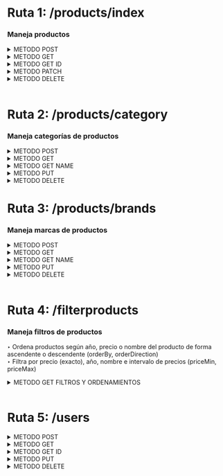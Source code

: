 <!-- ## **Rutas BackEnd Products**
► [Crear un nuevo producto](#método-post) ► [Todos los productos](#método-get)
► [Usuario según id](#método-get-id)    ► [Modificar producto](#método-put)
► ["Borrar" producto](#método-delete)
► [Buscar producto por nombre](#método-delete) -->


# Ruta 1: /products/index
### Maneja productos
<details>
<summary>METODO POST</summary>

<a name="crear-nuevo-producto">


### Método POST
</a>

post/ products/index → Crear un nuevo producto
### Respuesta Exitosa (201 OK)
```json
{
  "newProduct": {
    "idProduct": 33,
    "nameProduct": "Nombre",
    "priceProduct": "99.99",
    "imageProducts": null,
    "SKU": "B0CFNX3PTT",
    "descriptionProduct": "Descripción muy importante sobre el producto",
    "yearProduct": 1990,
    "stockProduct": 10,
    "idReview": null,
    "idCategory": 1,
    "modifiedProd_at": "2024-05-18T05:39:07.476Z",
    "createdProd_at": "2024-05-18T05:39:07.476Z",
    "IdDiscount": null,
    "deletedProd_at": null
  },
  "newCharacteristics": {
    "idCharacteristicsProducts": 33,
    "idProduct": 33,
    "modelProduct": "Model A",
    "characteristics": {
      "size": "L",
      "color": "red"
    },
    "idBrand": 1,
    "modifiedCharacteristic_at": "2024-05-18T05:39:07.478Z",
    "createCharacteristic_at": "2024-05-18T05:39:07.478Z",
    "deleteCharacteristic_at": null
  }
}
```

<details>
<summary>JSON EJEMPLO POST</summary>

```json
 {
    "Products": {
        "nameProduct": "Nombre",
        "priceProduct": 99.99,
        "yearProduct": "1990",
        "descriptionProduct": "Descripción muy importante sobre el producto",
        "SKU": "B0CFNX3PTT",
        "stockProduct": 10,
        "idReview": null,
        "idCategory": 1,
        "IdDiscount": null
    },
    "Variants": {
        "modelProduct": "Model A",
        "characteristics": {
            "color": "red",
            "size": "L"
        },
        "idBrand": 1
    }
}
```
</details>
</details>
</details>

<!-- </details> -->
<details>

<a name="todos-los-productos"></a>

<summary>METODO GET</summary>

### Método GET
get /products/index → Trae todos los productos
### Respuesta Exitosa (200 OK)
```json

[
    {
        "idProduct": 1,
        "nameProduct": "Samsung Galaxy S21",
        "priceProduct": "759000.00",
        "yearProduct": 2021,
        "imageProducts": "https://http2.mlstatic.com/D_NQ_NP_908886-MLA53734668410_022023-O.webp",
        "descriptionProduct": "The Samsung Galaxy S21 is a flagship smartphone with a stunning display and powerful performance.",
        "SKU": "celsamS21-001",
        "stockProduct": 50,
        "idReview": null,
        "idCategory": 1,
        "IdDiscount": null,
        "createdProd_at": "2024-05-16T08:37:16.055Z",
        "modifiedProd_at": "2024-05-16T08:37:16.055Z",
        "deletedProd_at": null,
        "characteristicsProduct": {
        "modelProduct": "Samsung Galaxy S21",
        "characteristics": {
            "memory": "8GB RAM",
            "battery": "4000mAh battery",
            "display": "6.2-inch Dynamic AMOLED display",
            "storage": "128GB storage",
            "processor": "Exynos 2100 processor"
        },
        "idBrand": 1
        }
    }
]

```
</details>
</details>

<details>

<summary>METODO GET ID</summary>
</a>

### Método GET ID
get /products/index/:id → Busca producto según id
### Respuesta Exitosa (200 OK)
petición a → products/index/3
```json
{
  "idProduct": 3,
  "nameProduct": "Google Pixel 5",
  "priceProduct": "10000.00",
  "yearProduct": 2020,
  "imageProducts": "https://http2.mlstatic.com/D_NQ_NP_966068-MLA50145216014_052022-O.webp",
  "descriptionProduct": "The Google Pixel 5 is a premium Android smartphone known for its exceptional camera performance and clean software experience.",
  "SKU": "celgoopix5-001",
  "stockProduct": 50,
  "idReview": null,
  "idCategory": 1,
  "IdDiscount": null,
  "createdProd_at": "2024-05-16T23:59:22.718Z",
  "modifiedProd_at": "2024-05-16T23:59:22.718Z",
  "deletedProd_at": null,
  "characteristicsProduct": {
    "idCharacteristicsProducts": 3,
    "modelProduct": "Google Pixel 5",
    "characteristics": {
      "memory": "8GB RAM",
      "battery": "4080mAh battery",
      "display": "6.0-inch OLED display",
      "storage": "128GB storage",
      "processor": "Snapdragon 765G processor"
    },
    "idBrand": 3
  }
}

```
</details>
</details>

<details>

<a name="usuario-segun-id"></a>

<summary>METODO PATCH</summary>


### Método PATCH
get /products/index/:id → Modificar un producto
### Respuesta Exitosa (200 OK)

```json
{
  "product": {
    "idProduct": 13,
    "nameProduct": "Nuevo Nombre",
    "priceProduct": 199.99,
    "yearProduct": "1990",
    "imageProducts": "image.jpg",
    "descriptionProduct": "Descripción muy importante sobre el producto",
    "SKU": "B07F22VLWY",
    "stockProduct": 25,
    "idReview": null,
    "idCategory": 2,
    "IdDiscount": null,
    "createdProd_at": "2024-05-16T08:37:16.095Z",
    "modifiedProd_at": "2024-05-16T16:13:27.155Z",
    "deletedProd_at": null
  },
  "characteristicsRecord": {
    "idCharacteristicsProducts": 13,
    "idProduct": 13,
    "modelProduct": "Updated Model B",
    "characteristics": {
      "color": "blue",
      "size": "M"
    },
    "idBrand": 1,
    "createCharacteristic_at": "2024-05-16T08:37:16.097Z",
    "modifiedCharacteristic_at": "2024-05-16T16:13:27.164Z",
    "deleteCharacteristic_at": null
  }
}
```

<details>
<summary>JSON EJEMPLO PATCH</summary>
  
```json
{
    "Products": {
        "nameProduct": "Nuevo Nombre",
        "priceProduct": 199.99,
        "imageProducts": "image.jpg",
        "yearProduct": "1990",
        "descriptionProduct": "Descripción muy importante sobre el producto",
        "SKU": "B07F22VLWY",
        "stockProduct": 25,
        "idReview": null,
        "idCategory": 2,
        "IdDiscount": null
    },
    "Variants": {
        "modelProduct": "Updated Model B",
        "characteristics": {
            "color": "blue",
            "size": "M"
        },
        "idBrand": 1
    }
}
```
</details>
</details>

<details>
<summary>METODO DELETE</summary>

### Método DELETE
get /products/index/:id → "Eliminar" producto (paranoid: true)
### Respuesta Exitosa (200 OK)
```json
true
```

</details>
</br>

# Ruta 2: /products/category
### Maneja categorías de productos
<details>
<summary>METODO POST</summary>

<a name="crear-nuevo-producto">


### Método POST 
</a>

post/ products/category → Crear un nueva categoría
### Respuesta Exitosa (201 OK)
```json
{
  "idCategory": 3,
  "nameCategory": "Electronics",
  "descriptionCategory": "Breve descripcion de la categoria",
  "modifiedCategory_at": "2024-05-16T17:28:23.909Z",
  "createdCategory_at": "2024-05-16T17:28:23.909Z",
  "deletedCategory_at": null
}
```

<details>
<summary>JSON EJEMPLO POST</summary>
  
```json
{
    "nameCategory": "Electronics",
    "descriptionCategory": "Breve descripcion de la categoria"
}
```
</details>

</details>
<details>

<a name="todos-los-productos"></a>

<summary>METODO GET</summary>

### Método GET
get /products/category → Trae todas las categorías
### Respuesta Exitosa (200 OK)
```json

[
    {
        "idCategory": 1,
        "nameCategory": "Celulares",
        "descriptionCategory": "Breve descripcion de la categoria",
        "createdCategory_at": "2024-05-16T08:37:16.042Z",
        "modifiedCategory_at": "2024-05-16T08:37:16.042Z",
        "deletedCategory_at": null
    }
]

```
</details>
<details>
<a name="todos-los-productos"></a>

<summary>METODO GET NAME</summary>

### Método GET NAME
get /products/category/name/:name → Busca categoría según nombre exacto (sensible a mayúsculas)
### Respuesta Exitosa (200 OK)
petición a → /products/category/name/Electronics
```json
{
  "idCategory": 3,
  "nameCategory": "Electronics",
  "descriptionCategory": "Breve descripcion de la categoria",
  "createdCategory_at": "2024-05-16T17:28:23.909Z",
  "modifiedCategory_at": "2024-05-16T17:28:23.909Z",
  "deletedCategory_at": null
}

```
</details>

<details>
<summary>METODO PUT</summary>

### Método PUT
get /products/category/:id → Modificar un categoría

petición a → products/category/3
### Respuesta Exitosa (200 OK)
```json
{
    "idCategory": 3,
    "nameCategory": "Deporte",
    "descriptionCategory": "Updated description de la  categoria ",
    "createdCategory_at": "2024-05-16T17:28:23.909Z",
    "modifiedCategory_at": "2024-05-16T17:30:50.766Z",
    "deletedCategory_at": null
}
```

<details>
<summary>JSON EJEMPLO PUT</summary>
  
```json
{
    "nameCategory": "Deporte",
    "descriptionCategory": "Updated description de la  categoria "
}
```

</details>
    </details>

<details>

<summary>METODO DELETE</summary>


### Método DELETE

get /products/category/:id → "Eliminar" categoría (paranoid: true)
### Respuesta Exitosa (200 OK)
```json
true
```

</details>

# Ruta 3: /products/brands
### Maneja marcas de productos
<details>
<summary>METODO POST</summary>
<!-- 
<a name="crear-nueva-categoria"> -->


### Método POST
</a>

post/ products/brands → Crear un nueva marca
### Respuesta Exitosa (201 OK)

```json
{
  "idBrand": 27,
  "nameBrand": "Editar Nombre",
  "modifiedBrand_at": "2024-05-16T17:02:44.157Z",
  "createBrand_at": "2024-05-16T17:02:44.157Z",
  "deleteBrand_at": null

}
```


<details>
<summary>JSON EJEMPLO POST</summary>
  
```json
{
    "nameBrand": "Editar Nombre"
}
```
</details>
    </details>

<!-- </details> -->
<details>

<!-- <a name="todos-los-productos"></a> -->

<summary>METODO GET</summary>

### Método GET
get /products/brands → Trae todas las marcas
### Respuesta Exitosa (200 OK)
```json

[
    {
        "idBrand": 1,
        "nameBrand": "Samsung",
        "createBrand_at": "2024-05-16T08:37:16.049Z",
        "modifiedBrand_at": "2024-05-16T08:37:16.049Z",
        "deleteBrand_at": null
    }
]

```
</details>
<details>
<a name="todos-los-productos"></a>

<summary>METODO GET NAME</summary>

### Método GET NAME
get /products/brands/name/:name → Busca marca según nombre exacto (sensible a mayúsculas)
### Respuesta Exitosa (200 OK)
petición a → products/brands/name/Samsung
```json
{
    "idBrand": 1,
    "nameBrand": "Samsung",
    "createBrand_at": "2024-05-16T08:37:16.049Z",
    "modifiedBrand_at": "2024-05-16T08:37:16.049Z",
    "deleteBrand_at": null
}

```

</details>
<details>

<summary>METODO PUT</summary>

### Método PUT
get /products/brands/:id → Modificar una marca según id

petición a → products/brands/1
### Respuesta Exitosa (200 OK)
```json
{
    "idBrand": 1,
    "nameBrand": "Nuevo Nombre de marca",
    "createBrand_at": "2024-05-16T08:37:16.049Z",
    "modifiedBrand_at": "2024-05-16T17:15:09.941Z",
    "deleteBrand_at": null
}
```

<details>
<summary>JSON EJEMPLO PUT</summary>
  
```json
{
    "nameBrand": "Nuevo Nombre de marca"
}
```

</details>
</details>

<details>

<summary>METODO DELETE</summary>


### Método DELETE

get /products/brands/:id → "Eliminar" marca (paranoid: true)
### Respuesta Exitosa (200 OK)
```json
true
```

</details>
</br>

# Ruta 4: /filterproducts
### Maneja filtros de productos
‣ Ordena productos según año, precio o nombre del producto de forma ascendente o descendente (orderBy, orderDirection)
</br>
‣ Filtra por precio (exacto), año, nombre e intervalo de precios (priceMin, priceMax)
<details>

<summary>METODO GET FILTROS Y ORDENAMIENTOS</summary>

### FILTROS Y ORDENAMIENTOS
get /filterproducts → 
</br>
Filtra productos según price (exacto), year, name (inexacto), priceMin, priceMax, category, brand
Ordena productos según priceProduct, yearProduct, nameProduct
Petición a → 
</br>
/filterproducts?name=acer&orderBy=nameProduct&orderDirection=ASC

### Respuesta Exitosa (200 OK)
```json

{
    "count": 2,
  "rows": [
      {
          "idProduct": 32,
      "nameProduct": "Acer Predator Helios 300",
      "priceProduct": "3450000.00",
      "yearProduct": 2021,
      "imageProducts": "https://http2.mlstatic.com/D_NQ_NP_887095-MLA49933868752_052022-O.webp",
      "descriptionProduct": "The Acer Predator Helios 300 is a powerful gaming laptop with a high-refresh-rate display and advanced cooling system.",
      "SKU": "lapaceprehel3000-001",
      "stockProduct": 0,
      "idReview": null,
      "idCategory": 2,
      "IdDiscount": null,
      "createdProd_at": "2024-05-16T08:37:16.140Z",
      "modifiedProd_at": "2024-05-16T08:37:16.140Z",
      "deletedProd_at": null
    },
    {
        "idProduct": 25,
      "nameProduct": "Acer Swift 5",
      "priceProduct": "3210000.00",
      "yearProduct": 2022,
      "imageProducts": "https://http2.mlstatic.com/D_NQ_NP_969653-MLA71828485655_092023-O.webp",
      "descriptionProduct": "The Acer Swift 5 is an ultra-lightweight laptop with a sleek design and long-lasting battery life.",
      "SKU": "lapaceswi5-001",
      "stockProduct": 0,
      "idReview": null,
      "idCategory": 2,
      "IdDiscount": null,
      "createdProd_at": "2024-05-16T08:37:16.127Z",
      "modifiedProd_at": "2024-05-16T08:37:16.127Z",
      "deletedProd_at": null
    }
  ]
}


```
### INCLUIR PAGINADO
Petición a → 
</br>
filterproducts?brand=1&category=1&orderBy=yearProduct&orderDirection=DESC&page=1&limit=1

### Respuesta Exitosa (200 OK)
```json
{
  "count": 2,
  "rows": [
    {
      "idProduct": 1,
      "nameProduct": "Samsung Galaxy S21",
      "priceProduct": "759000.00",
      "yearProduct": 2021,
      "imageProducts": "https://http2.mlstatic.com/D_NQ_NP_908886-MLA53734668410_022023-O.webp",
      "descriptionProduct": "The Samsung Galaxy S21 is a flagship smartphone with a stunning display and powerful performance.",
      "SKU": "celsamS21-001",
      "stockProduct": 50,
      "idReview": null,
      "idCategory": 1,
      "IdDiscount": null,
      "createdProd_at": "2024-05-16T18:19:18.007Z",
      "modifiedProd_at": "2024-05-16T18:19:18.007Z",
      "deletedProd_at": null
    }
  ]
}
... CAMBIAR DE PÁGINA
```


</details>
</br>

<!-- ## **Rutas BackEnd Users**
► [Crear un nuevo usuario](#método-post) ► [Todos los usuarios](#método-get)
► [Usuario según id](#método-get-id)    ► [Modificar usuarios](#método-put)
► ["Borrar" usuario](#método-delete) -->


# Ruta 5: /users 
<details>
<summary>METODO POST</summary>

### Método POST
post/ users → Crear un nuevo usuario o admin
### Respuesta Exitosa (201 OK)
</br>

```json
{
    "idUser": 1,
    "DNI": null,
    "nameUser": "hola",
    "lastNameUser": "Garcia",
    "emailUser": "hola89@gmail.com",
    "pictureUser": "https://lh3.googleusercontent.com/a/ACg8ocKPC6GOWR5AEG6bHbaYhk3_I6eNVXOhnZPCq-=s96-c",
    "numberMobileUser": null,
    "email_verified": true,
    "isAdmin": false,
    "activeUser": true,
    "createdUser_at": "2024-05-16T08:37:51.731Z",
    "modifiedUser_at": "2024-05-16T08:48:07.248Z",
    "deletedUser_at": null
}
```

<details>
<summary>JSON EJEMPLO POST</summary>

```json 
{
    "email": "hola89@gmail.com",
    "email_verified": true,
    "family_name": "Garcia",
    "given_name": "Pepe",
    "picture": "https://lh3.googleusercontent.com/a/ACg8ocKPC6GOWR5AEG6bHbaYhk3_I6eNVXOhnZPCq-=s96-c"
}
```
</details>

</details>
<details>
<summary>METODO GET</summary>

### Método GET
get /users → Trae todos los usuarios
### Respuesta Exitosa (200 OK)
```json

[
    {
        "idUser": 1,
        "DNI": null,
        "nameUser": "hola",
        "lastNameUser": "Garcia",
        "emailUser": "hola89@gmail.com",
        "pictureUser": "https://lh3.googleusercontent.com/a/ACg8ocKPC6GOWR5AEG6bHbaYhk3_I6eNVXOhnZPCq-=s96-c",
        "numberMobileUser": null,
        "email_verified": true,
        "isAdmin": false,
        "activeUser": true,
        "createdUser_at": "2024-05-16T08:37:51.731Z",
        "modifiedUser_at": "2024-05-16T08:48:07.248Z",
        "deletedUser_at": null
    }
]

```
</details>
<details>
<summary>METODO GET ID</summary>

### Método GET ID
get /users/:id → Busca usuario según id
### Respuesta Exitosa (200 OK)
```json

{
    "idUser": 1,
    "DNI": null,
    "nameUser": "hola",
    "lastNameUser": "Garcia",
    "emailUser": "hola89@gmail.com",
    "pictureUser": "https://lh3.googleusercontent.com/a/ACg8ocKPC6GOWR5AEG6bHbaYhk3_I6eNVXOhnZPCq-=s96-c",
    "numberMobileUser": null,
    "email_verified": true,
    "isAdmin": false,
    "activeUser": true,
    "createdUser_at": "2024-05-16T08:37:51.731Z",
    "modifiedUser_at": "2024-05-16T08:48:07.248Z",
    "deletedUser_at": null
}

```
</details>
<details>
<summary>METODO PUT</summary>

### Método PUT
get /users/:id → Modificar un usuario o admin según id
### Respuesta Exitosa (200 OK)
```json
{
    "idUser": 1,
  "DNI": null,
  "nameUser": "Admin",
  "lastNameUser": "Garcia",
  "emailUser": "hola89@gmail.com",
  "pictureUser": "https://lh3.googleusercontent.com/a/ACg8ocKPC6GOWR5AEG6bHbaYhk3_I6eNVXOhnZPCq-=s96-c",
  "numberMobileUser": null,
  "email_verified": true,
  "isAdmin": true,
  "activeUser": true,
  "createdUser_at": "2024-05-16T08:37:51.731Z",
  "modifiedUser_at": "2024-05-16T09:30:41.560Z",
  "deletedUser_at": null
}
```

<details>
<summary>JSON EJEMPLO PUT</summary>
  
```json
{
    "nameUser": "Admin",
    "isAdmin": true
}
```
</details>
</details>
<details>
<summary>METODO DELETE</summary>

### Método DELETE
get /users/:id → Eliminar user o admin según id (paranoid: true)
### Respuesta Exitosa (200 OK)
```json
true
```

</details>

